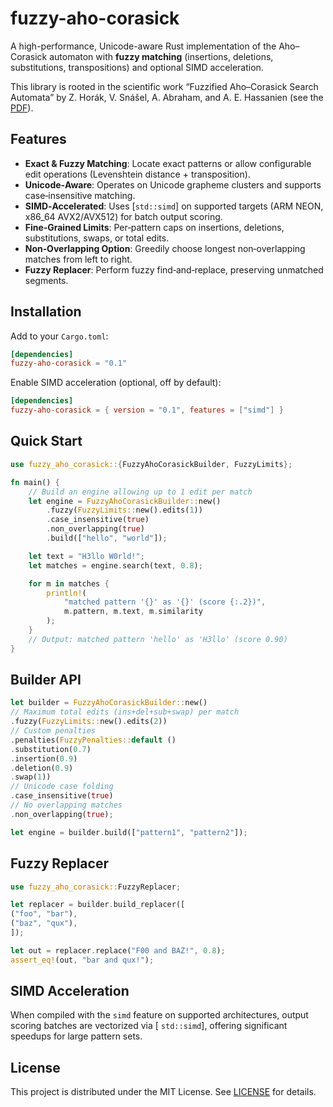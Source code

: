 # fuzzy-aho-corasick

A high-performance, Unicode-aware Rust implementation of the Aho–Corasick automaton with **fuzzy matching** (insertions,
deletions, substitutions, transpositions) and optional SIMD acceleration.

This library is rooted in the scientific work “Fuzzified Aho–Corasick Search Automata” by Z. Horák, V. Snášel, A.
Abraham, and A. E. Hassanien (see the [PDF](DOC/ias10_horak.pdf)).

## Features

- **Exact & Fuzzy Matching**: Locate exact patterns or allow configurable edit operations (Levenshtein distance +
  transposition).
- **Unicode‐Aware**: Operates on Unicode grapheme clusters and supports case‐insensitive matching.
- **SIMD‐Accelerated**: Uses [`std::simd`] on supported targets (ARM NEON, x86\_64 AVX2/AVX512) for batch output
  scoring.
- **Fine‐Grained Limits**: Per‐pattern caps on insertions, deletions, substitutions, swaps, or total edits.
- **Non‐Overlapping Option**: Greedily choose longest non‐overlapping matches from left to right.
- **Fuzzy Replacer**: Perform fuzzy find‐and‐replace, preserving unmatched segments.

## Installation

Add to your `Cargo.toml`:

```toml
[dependencies]
fuzzy-aho-corasick = "0.1"
```

Enable SIMD acceleration (optional, off by default):

```toml
[dependencies]
fuzzy-aho-corasick = { version = "0.1", features = ["simd"] }
```

## Quick Start

```rust
use fuzzy_aho_corasick::{FuzzyAhoCorasickBuilder, FuzzyLimits};

fn main() {
    // Build an engine allowing up to 1 edit per match
    let engine = FuzzyAhoCorasickBuilder::new()
        .fuzzy(FuzzyLimits::new().edits(1))
        .case_insensitive(true)
        .non_overlapping(true)
        .build(["hello", "world"]);

    let text = "H3llo W0rld!";
    let matches = engine.search(text, 0.8);

    for m in matches {
        println!(
            "matched pattern '{}' as '{}' (score {:.2})",
            m.pattern, m.text, m.similarity
        );
    }
    // Output: matched pattern 'hello' as 'H3llo' (score 0.90)
}
```

## Builder API

```rust
let builder = FuzzyAhoCorasickBuilder::new()
// Maximum total edits (ins+del+sub+swap) per match
.fuzzy(FuzzyLimits::new().edits(2))
// Custom penalties
.penalties(FuzzyPenalties::default ()
.substitution(0.7)
.insertion(0.9)
.deletion(0.9)
.swap(1))
// Unicode case folding
.case_insensitive(true)
// No overlapping matches
.non_overlapping(true);

let engine = builder.build(["pattern1", "pattern2"]);
```

## Fuzzy Replacer

```rust
use fuzzy_aho_corasick::FuzzyReplacer;

let replacer = builder.build_replacer([
("foo", "bar"),
("baz", "qux"),
]);

let out = replacer.replace("F00 and BAZ!", 0.8);
assert_eq!(out, "bar and qux!");
```

## SIMD Acceleration

When compiled with the `simd` feature on supported architectures, output scoring batches are vectorized via [
`std::simd`], offering significant speedups for large pattern sets.

## License

This project is distributed under the MIT License. See [LICENSE](LICENSE) for details.

